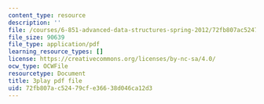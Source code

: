 ```yaml
---
content_type: resource
description: ''
file: /courses/6-851-advanced-data-structures-spring-2012/72fb807ac52479cfe36638d046ca12d3_0rCFkuQS968.pdf
file_size: 90639
file_type: application/pdf
learning_resource_types: []
license: https://creativecommons.org/licenses/by-nc-sa/4.0/
ocw_type: OCWFile
resourcetype: Document
title: 3play pdf file
uid: 72fb807a-c524-79cf-e366-38d046ca12d3
---
```

